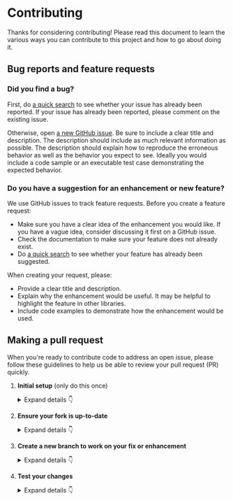 # Contributing

Thanks for considering contributing! Please read this document to learn the various ways you can contribute to this project and how to go about doing it.

## Bug reports and feature requests

### Did you find a bug?

First, do [a quick search](https://github.com/espenhgn/rcontainer/issues) to see whether your issue has already been reported.
If your issue has already been reported, please comment on the existing issue.

Otherwise, open [a new GitHub issue](https://github.com/espenhgn/rcontainer/issues).  Be sure to include a clear title
and description.  The description should include as much relevant information as possible.  The description should
explain how to reproduce the erroneous behavior as well as the behavior you expect to see.  Ideally you would include a
code sample or an executable test case demonstrating the expected behavior.

### Do you have a suggestion for an enhancement or new feature?

We use GitHub issues to track feature requests. Before you create a feature request:

* Make sure you have a clear idea of the enhancement you would like. If you have a vague idea, consider discussing
it first on a GitHub issue.
* Check the documentation to make sure your feature does not already exist.
* Do [a quick search](https://github.com/espenhgn/rcontainer/issues) to see whether your feature has already been suggested.

When creating your request, please:

* Provide a clear title and description.
* Explain why the enhancement would be useful. It may be helpful to highlight the feature in other libraries.
* Include code examples to demonstrate how the enhancement would be used.

## Making a pull request

When you're ready to contribute code to address an open issue, please follow these guidelines to help us be able to review your pull request (PR) quickly.

1. **Initial setup** (only do this once)

    <details><summary>Expand details 👇</summary><br/>

    If you haven't already done so, please [fork](https://help.github.com/en/enterprise/2.13/user/articles/fork-a-repo) this repository on GitHub.

    Then clone your fork locally with

        git clone https://github.com/USERNAME/rcontainer.git

    or

        git clone git@github.com:USERNAME/rcontainer.git

    At this point the local clone of your fork only knows that it came from *your* repo, github.com/USERNAME/rcontainer.git, but doesn't know anything the *main* repo, [https://github.com/espenhgn/rcontainer.git](https://github.com/espenhgn/rcontainer). You can see this by running

        git remote -v

    which will output something like this:

        origin https://github.com/USERNAME/rcontainer.git (fetch)
        origin https://github.com/USERNAME/rcontainer.git (push)

    This means that your local clone can only track changes from your fork, but not from the main repo, and so you won't be able to keep your fork up-to-date with the main repo over time. Therefore you'll need to add another "remote" to your clone that points to [https://github.com/espenhgn/rcontainer.git](https://github.com/espenhgn/rcontainer). To do this, run the following:

        git remote add upstream https://github.com/espenhgn/rcontainer.git

    Now if you do `git remote -v` again, you'll see

        origin https://github.com/USERNAME/rcontainer.git (fetch)
        origin https://github.com/USERNAME/rcontainer.git (push)
        upstream https://github.com/espenhgn/rcontainer.git (fetch)
        upstream https://github.com/espenhgn/rcontainer.git (push)

2. **Ensure your fork is up-to-date**

    <details><summary>Expand details 👇</summary><br/>

    Once you've added an "upstream" remote pointing to [https://github.com/espenhgn/rcontainer.git](https://github.com/espenhgn/rcontainer), keeping your fork up-to-date is easy:

        git checkout main  # if not already on main
        git pull --rebase upstream main
        git push

    </details>

3. **Create a new branch to work on your fix or enhancement**

    <details><summary>Expand details 👇</summary><br/>

    Committing directly to the main branch of your fork is not recommended. It will be easier to keep your fork clean if you work on a separate branch for each contribution you intend to make.

    You can create a new branch with

        # replace BRANCH with whatever name you want to give it
        git checkout -b BRANCH
        git push -u origin BRANCH

    </details>

4. **Test your changes**

    <details><summary>Expand details 👇</summary><br/>

    Our continuous integration (CI) testing runs [a number of checks](https://github.com/espenhgn/rcontainer/actions) for each pull request on [GitHub Actions](https://github.com/features/actions).
    You can run most of these tests locally, which is something you should do *before* opening a PR to help speed up the review process and make it easier for us.

    And finally, please update the [CHANGELOG](https://github.com/espenhgn/rcontainer/blob/main/CHANGELOG.md) with notes on your contribution in the "Unreleased" section at the top.

    After all of the above checks have passed, you can now open [a new GitHub pull request](https://github.com/espenhgn/rcontainer/pulls).
    Make sure you have a clear description of the problem and the solution, and include a link to relevant issues.

    We look forward to reviewing your PR!

    </details>
